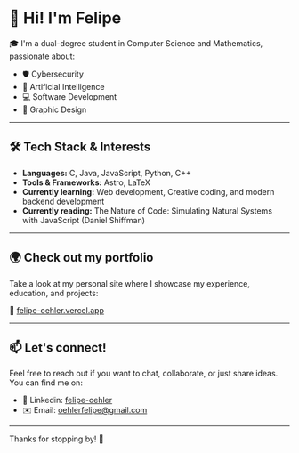 # 👋 Hi! I'm Felipe

🎓 I'm a dual-degree student in Computer Science and Mathematics, passionate about:

- 🛡️ Cybersecurity  
- 🤖 Artificial Intelligence  
- 💻 Software Development  
- 🎨 Graphic Design  

---

## 🛠️ Tech Stack & Interests

- **Languages:** C, Java, JavaScript, Python, C++
- **Tools & Frameworks:** Astro, LaTeX
- **Currently learning:** Web development, Creative coding, and modern backend development
- **Currently reading:** The Nature of Code: Simulating Natural Systems with JavaScript (Daniel Shiffman)

---

## 🌍 Check out my portfolio

Take a look at my personal site where I showcase my experience, education, and projects:

🔗 [felipe-oehler.vercel.app](https://felipe-oehler.vercel.app)

---

## 📫 Let's connect!

Feel free to reach out if you want to chat, collaborate, or just share ideas.  
You can find me on:

- 🧷 Linkedin: [felipe-oehler](https://www.linkedin.com/in/felipe-oehler/)
- ✉️ Email: oehlerfelipe@gmail.com <!-- Replace or remove -->

---

Thanks for stopping by! 🙌
